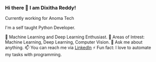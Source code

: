 ### Hi there 👋 I am Dixitha Reddy!
Currently working for Anoma Tech

I'm a self taught Python Developer.


🔭 Machine Learning and Deep Learning Enthusiast.
🤔 Areas of Intrest: Machine Learning, Deep Learning, Computer Vision.
💬 Ask me about anything.
  📫 You can reach me via [LinkedIn](https://www.linkedin.com/in/dixitha-madumadukala/)
⚡ Fun fact: I love to automate my tasks with programming.
